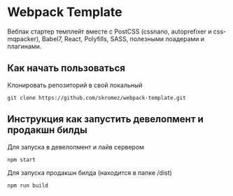 # Webpack Template

Вебпак стартер темплейт вместе с PostCSS (cssnano, autoprefixer и css-mqpacker), Babel7, React, Polyfills, SASS, полезными лоадерами и плагинами.

## Как начать пользоваться
Клонировать репозиторий в свой локальный

```
git clone https://github.com/skromez/webpack-template.git
```
## Инструкция как запустить девелопмент и продакшн билды

Для запуска в девелопмент и лайв сервером

```
npm start
```

Для запуска продакшн билда (находится в папке /dist)

```
npm run build
```
